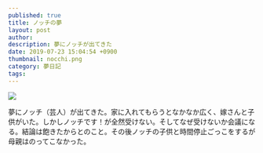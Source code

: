```yaml
---
published: true
title: ノッチの夢
layout: post
author: 
description: 夢にノッチが出てきた
date: 2019-07-23 15:04:54 +0900
thumbnail: nocchi.png
category: 夢日記
tags:
---
```



![]({{site.baseurl}}/assets/img/nocchi.png)

夢にノッチ（芸人）が出てきた。家に入れてもらうとなかなか広く、嫁さんと子供がいた。しかしノッチです！が全然受けない。そしてなぜ受けないか会議になる。結論は飽きたからとのこと。その後ノッチの子供と時間停止ごっこをするが母親はのってこなかった。
